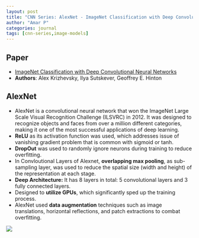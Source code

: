 ```yaml
---
layout: post
title: "CNN Series: AlexNet - ImageNet Classification with Deep Convolutional Neural Networks"
author: "Amar P"
categories: journal
tags: [cnn-series,image-models]
---
```


## Paper

- [ImageNet Classification with Deep Convolutional Neural Networks](https://papers.nips.cc/paper/2012/file/c399862d3b9d6b76c8436e924a68c45b-Paper.pdf)
- **Authors**: Alex Krizhevsky, Ilya Sutskever, Geoffrey E. Hinton

## AlexNet
- AlexNet is a convolutional neural network that won the ImageNet Large Scale Visual Recognition Challenge (ILSVRC) in 2012. It was designed to recognize objects and faces from over a million different categories, making it one of the most successful applications of deep learning.
- **ReLU** as its activation function was used, which addresses issue of vanishing gradient problem that is common with sigmoid or tanh.
- **DropOut** was used to randomly ignore neurons during training to reduce overfitting.
- In Convloutional Layers of Alexnet, **overlapping max pooling**, as sub-sampling layer, was used to reduce the spatial size (width and height) of the representation at each stage.
- **Deep Architecture:** It has 8 layers in total: 5 convolutional layers and 3 fully connected layers.
- Designed to **utilize GPUs**, which significantly sped up the training process.
- AlexNet used **data augmentation** techniques such as image translations, horizontal reflections, and patch extractions to combat overfitting.

<img src="{{site.url}}/assets/img/alexnet.jpg" style="display: block; margin: auto;" />
